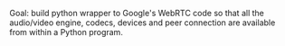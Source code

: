 Goal: build python wrapper to Google's WebRTC code so that all the audio/video engine, codecs, devices and peer connection are available from within a Python program.